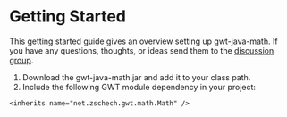 # Getting Started #

This getting started guide gives an overview setting up gwt-java-math. If you have any questions, thoughts, or ideas send them to the [discussion group](http://groups.google.com/group/gwt-java-math).

  1. Download the gwt-java-math.jar and add it to your class path.
  1. Include the following GWT module dependency in your project:

```
<inherits name="net.zschech.gwt.math.Math" />
```
